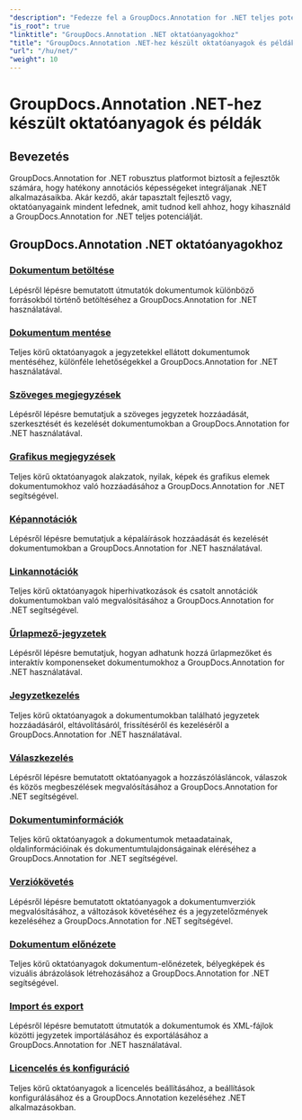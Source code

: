 ```yaml
---
"description": "Fedezze fel a GroupDocs.Annotation for .NET teljes potenciálját oktatóanyagaink segítségével. Zökkenőmentesen integrálhatja, javíthatja az együttműködést és egyszerűsítheti a munkafolyamatokat."
"is_root": true
"linktitle": "GroupDocs.Annotation .NET oktatóanyagokhoz"
"title": "GroupDocs.Annotation .NET-hez készült oktatóanyagok és példák"
"url": "/hu/net/"
"weight": 10
---
```


# GroupDocs.Annotation .NET-hez készült oktatóanyagok és példák

## Bevezetés

GroupDocs.Annotation for .NET robusztus platformot biztosít a fejlesztők számára, hogy hatékony annotációs képességeket integráljanak .NET alkalmazásaikba. Akár kezdő, akár tapasztalt fejlesztő vagy, oktatóanyagaink mindent lefednek, amit tudnod kell ahhoz, hogy kihasználd a GroupDocs.Annotation for .NET teljes potenciálját.

## GroupDocs.Annotation .NET oktatóanyagokhoz
### [Dokumentum betöltése](./document-loading)
Lépésről lépésre bemutatott útmutatók dokumentumok különböző forrásokból történő betöltéséhez a GroupDocs.Annotation for .NET használatával.

### [Dokumentum mentése](./document-saving)
Teljes körű oktatóanyagok a jegyzetekkel ellátott dokumentumok mentéséhez, különféle lehetőségekkel a GroupDocs.Annotation for .NET használatával.

### [Szöveges megjegyzések](./text-annotations)
Lépésről lépésre bemutatjuk a szöveges jegyzetek hozzáadását, szerkesztését és kezelését dokumentumokban a GroupDocs.Annotation for .NET használatával.

### [Grafikus megjegyzések](./graphical-annotations)
Teljes körű oktatóanyagok alakzatok, nyilak, képek és grafikus elemek dokumentumokhoz való hozzáadásához a GroupDocs.Annotation for .NET segítségével.

### [Képannotációk](./image-annotations)
Lépésről lépésre bemutatjuk a képaláírások hozzáadását és kezelését dokumentumokban a GroupDocs.Annotation for .NET használatával.

### [Linkannotációk](./link-annotations)
Teljes körű oktatóanyagok hiperhivatkozások és csatolt annotációk dokumentumokban való megvalósításához a GroupDocs.Annotation for .NET segítségével.

### [Űrlapmező-jegyzetek](./form-field-annotations)
Lépésről lépésre bemutatjuk, hogyan adhatunk hozzá űrlapmezőket és interaktív komponenseket dokumentumokhoz a GroupDocs.Annotation for .NET használatával.

### [Jegyzetkezelés](./annotation-management)
Teljes körű oktatóanyagok a dokumentumokban található jegyzetek hozzáadásáról, eltávolításáról, frissítéséről és kezeléséről a GroupDocs.Annotation for .NET használatával.

### [Válaszkezelés](./reply-management)
Lépésről lépésre bemutatott oktatóanyagok a hozzászólásláncok, válaszok és közös megbeszélések megvalósításához a GroupDocs.Annotation for .NET segítségével.

### [Dokumentuminformációk](./document-information)
Teljes körű oktatóanyagok a dokumentumok metaadatainak, oldalinformációinak és dokumentumtulajdonságainak eléréséhez a GroupDocs.Annotation for .NET segítségével.

### [Verziókövetés](./version-control)
Lépésről lépésre bemutatott oktatóanyagok a dokumentumverziók megvalósításához, a változások követéséhez és a jegyzetelőzmények kezeléséhez a GroupDocs.Annotation for .NET segítségével.

### [Dokumentum előnézete](./document-preview)
Teljes körű oktatóanyagok dokumentum-előnézetek, bélyegképek és vizuális ábrázolások létrehozásához a GroupDocs.Annotation for .NET segítségével.

### [Import és export](./import-and-export)
Lépésről lépésre bemutatott útmutatók a dokumentumok és XML-fájlok közötti jegyzetek importálásához és exportálásához a GroupDocs.Annotation for .NET használatával.

### [Licencelés és konfiguráció](./licensing-and-configuration)
Teljes körű oktatóanyagok a licencelés beállításához, a beállítások konfigurálásához és a GroupDocs.Annotation kezeléséhez .NET alkalmazásokban.